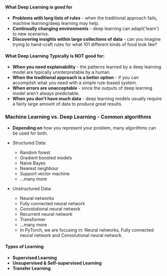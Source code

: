 #### What Deep Learning is good for
* **Problems with long lists of rules** - when the traditional approach fails, machine learning/deep learning may help.
* **Continually changing environments** - deep learning can adapt('learn') to new scenarios.
* **Discovering insights within large collections of data** - can you imagine trying to hand-craft rules for what 101 different kinds of food look like?

#### What Deep Learning Typically is NOT good for:
* **When you need explainability** - the patterns learned by a deep learning model are typically uninterpretable by a human.
* **When the traditional approach is a better option** - if you can accomplish what you need with a simple rule-based system.
* **When errors are unacceptable** - since the outputs of deep learning model aren't always predictable.
* **When you don't have much data** - deep learning models usually require a fairly large amount of data to produce great results.


### Machine Learning vs. Deep Learning - Common algorithms

* **Depending on** how you represent your problem, many algorithms can be used for both.

* Structured Data:
  * Random forest
  * Gradient boosted models
  * Naive Bayes
  * Nearest neighbour
  * Support vector machine
  * ...many more
* Unstructured Data:
  * Neural networks
  * Fully connected neural network
  * Convolutional neural network
  * Recurrent neural network
  * Transformer
  * ...many more
  * In PyTorch, we are focusing in: Neural networks, Fully connected neural network and Convolutional neural network.

#### Types of Learning
* **Supervised Learning**
* **Unsupervised & Self-supervised Learning**
* **Transfer Learning**

